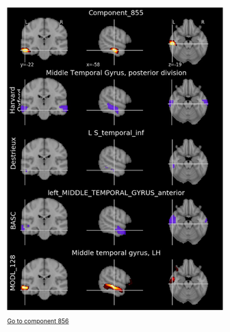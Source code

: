 


![855](preliminary/855.jpg "Component 855")

[Go to component 856](https://parietal-inria.github.io/MODL_atlas/1024/856 "Component 856")